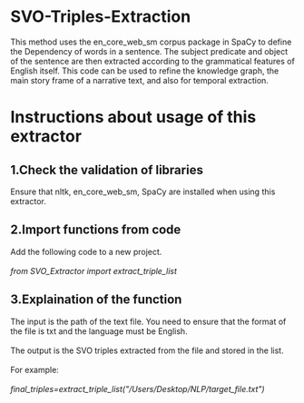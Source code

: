 # SVO-Triples-Extraction
This method uses the en_core_web_sm corpus package in SpaCy to define the Dependency of words in a sentence. The subject predicate and object of the sentence are then extracted according to the grammatical features of English itself. This code can be used to refine the knowledge graph, the main story frame of a narrative text, and also for temporal extraction.

# Instructions about usage of this extractor
## 1.Check the validation of libraries
Ensure that nltk, en_core_web_sm, SpaCy are installed when using this extractor.<br>


## 2.Import functions from code
Add the following code to a new project.<br><br>
<i>from SVO_Extractor import</font> extract_triple_list</i><br>


## 3.Explaination of the function 
The input is the path of the text file. You need to ensure that the format of the file is txt and the language must be English. <br><br>
The output is the SVO triples extracted from the file and stored in the list.<br><br>
For example:<br><br>
<i>final_triples=extract_triple_list("/Users/Desktop/NLP/target_file.txt")</i><br>

